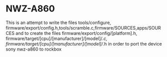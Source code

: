 # NWZ-A860
This is an attempt to write the files  tools/configure, firmware/export/config.h,tools/scramble.c,firmware/SOURCES,apps/SOURCES and to create the files firmware/export/config/[platform].h, firmware/target/[cpu]/[manufacturer]/[model]/*.c,
firmware/target/[cpu]/[manufacturer]/[model]/*.h in order to port the device sony nwz-a860 to rockbox
